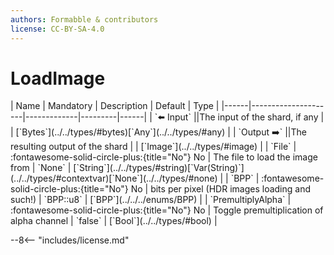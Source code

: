 ```yaml
---
authors: Formabble & contributors
license: CC-BY-SA-4.0
---
```



# LoadImage

<div class="sh-parameters" markdown="1">
| Name | Mandatory | Description | Default | Type |
|------|---------------------|-------------|---------|------|
| `⬅️ Input` ||The input of the shard, if any | | [`Bytes`](../../types/#bytes)[`Any`](../../types/#any) |
| `Output ➡️` ||The resulting output of the shard | | [`Image`](../../types/#image) |
| `File` | :fontawesome-solid-circle-plus:{title="No"} No  | The file to load the image from | `None` | [`String`](../../types/#string)[`Var(String)`](../../types/#contextvar)[`None`](../../types/#none) |
| `BPP` | :fontawesome-solid-circle-plus:{title="No"} No  | bits per pixel (HDR images loading and such!) | `BPP::u8` | [`BPP`](../../../enums/BPP) |
| `PremultiplyAlpha` | :fontawesome-solid-circle-plus:{title="No"} No  | Toggle premultiplication of alpha channel | `false` | [`Bool`](../../types/#bool) |

</div>



--8<-- "includes/license.md"

